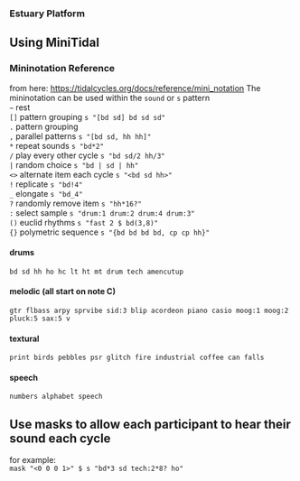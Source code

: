 ### Estuary Platform

## Using MiniTidal

### Mininotation Reference
from here: https://tidalcycles.org/docs/reference/mini_notation
The mininotation can be used within the `sound` or `s` pattern\
`~` rest\
`[]` pattern grouping `s "[bd sd] bd sd sd"`\
`.` pattern grouping\
`,` parallel patterns `s "[bd sd, hh hh]"`\
`*` repeat sounds `s "bd*2"`\
`/` play every other cycle `s "bd sd/2 hh/3"`\
`|` random choice `s "bd | sd | hh"`\
`<>` alternate item each cycle `s "<bd sd hh>"`\
`!` replicate `s "bd!4"`\
`_` elongate `s "bd_4"`\
`?` randomly remove item `s "hh*16?"`\
`:` select sample `s "drum:1 drum:2 drum:4 drum:3"`\
`()` euclid rhythms `s "fast 2 $ bd(3,8)"`\
`{}` polymetric sequence `s "{bd bd bd bd, cp cp hh}"`

#### drums
`bd sd hh ho hc lt ht mt drum tech amencutup`
#### melodic (all start on note C)
`gtr flbass arpy sprvibe sid:3 blip acordeon piano casio moog:1 moog:2 pluck:5 sax:5 v`
#### textural
`print birds pebbles psr glitch fire industrial coffee can falls`
#### speech
`numbers alphabet speech`

## Use masks to allow each participant to hear their sound each cycle

for example:\
`mask "<0 0 0 1>" $ s "bd*3 sd tech:2*8? ho"`
